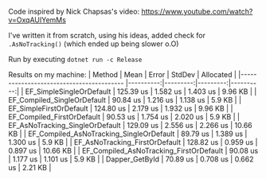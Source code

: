 Code inspired by Nick Chapsas's video: https://www.youtube.com/watch?v=OxqAUIYemMs

I've written it from scratch, using his ideas, added check for `.AsNoTracking()` (which ended up being slower o.O)

Run by executing `dotnet run -c Release`

Results on my machine: 
|                                   Method |      Mean |    Error |   StdDev | Allocated |
|----------------------------------------- |----------:|---------:|---------:|----------:|
|                 EF_SimpleSingleOrDefault | 125.39 us | 1.582 us | 1.403 us |   9.96 KB |
|              EF_Compiled_SingleOrDefault |  90.84 us | 1.216 us | 1.138 us |    5.9 KB |
|                  EF_SimpleFirstOrDefault | 124.80 us | 2.179 us | 1.932 us |   9.96 KB |
|               EF_Compiled_FirstOrDefault |  90.53 us | 1.754 us | 2.020 us |    5.9 KB |
|          EF_AsNoTracking_SingleOrDefault | 129.09 us | 2.556 us | 2.266 us |  10.66 KB |
| EF_Compiled_AsNoTracking_SingleOrDefault |  89.79 us | 1.389 us | 1.300 us |    5.9 KB |
|           EF_AsNoTracking_FirstOrDefault | 128.82 us | 0.959 us | 0.897 us |  10.66 KB |
|  EF_Compiled_AsNoTracking_FirstOrDefault |  90.08 us | 1.177 us | 1.101 us |    5.9 KB |
|                           Dapper_GetById |  70.89 us | 0.708 us | 0.662 us |   2.21 KB |